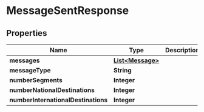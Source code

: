 
# MessageSentResponse

## Properties
Name | Type | Description | Notes
------------ | ------------- | ------------- | -------------
**messages** | [**List&lt;Message&gt;**](Message.md) |  | 
**messageType** | **String** |  | 
**numberSegments** | **Integer** |  | 
**numberNationalDestinations** | **Integer** |  |  [optional]
**numberInternationalDestinations** | **Integer** |  |  [optional]



